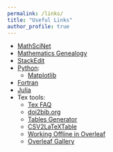 ```yaml
---
permalink: /links/
title: "Useful Links"
author_profile: true
---
```



* [MathSciNet](http://www.ams.org/mathscinet/)
* [Mathematics Genealogy](https://www.genealogy.math.ndsu.nodak.edu/id.php?id=287101)
* [StackEdit](https://stackedit.io)
* [Python](https://www.python.org):
  - [Matplotlib](https://matplotlib.org)
* [Fortran](https://fortran-lang.org)
* [Julia](https://julialang.org)
* Tex tools:
  - [Tex FAQ](https://texfaq.org/#errors)
  - [doi2bib.org](https://www.doi2bib.org)
  - [Tables Generator](https://www.tablesgenerator.com)
  - [CSV2LaTeXTable](http://tableconvert.com/csv-to-latex)
  - [Working Offline in Overleaf](https://www.overleaf.com/learn/how-to/Working_Offline_in_Overleaf)
  - [Overleaf Gallery](https://www.overleaf.com/gallery)


